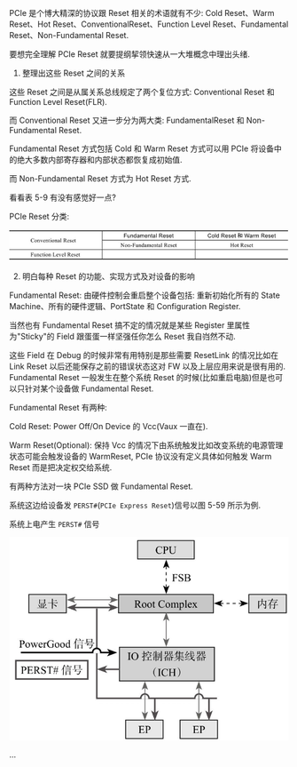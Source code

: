 
PCIe 是个博大精深的协议跟 Reset 相关的术语就有不少: Cold Reset、Warm Reset、Hot Reset、ConventionalReset、Function Level Reset、Fundamental Reset、Non-Fundamental Reset.

要想完全理解 PCIe Reset 就要提纲挈领快速从一大堆概念中理出头绪.

1. 整理出这些 Reset 之间的关系

这些 Reset 之间是从属关系总线规定了两个复位方式: Conventional Reset 和 Function Level Reset(FLR).

而 Conventional Reset 又进一步分为两大类: FundamentalReset 和 Non-Fundamental Reset.

Fundamental Reset 方式包括 Cold 和 Warm Reset 方式可以用 PCIe 将设备中的绝大多数内部寄存器和内部状态都恢复成初始值.

而 Non-Fundamental Reset 方式为 Hot Reset 方式.

看看表 5-9 有没有感觉好一点?

PCIe Reset 分类:

![2021-11-13-19-08-20.png](./images/2021-11-13-19-08-20.png)

2. 明白每种 Reset 的功能、实现方式及对设备的影响

Fundamental Reset: 由硬件控制会重启整个设备包括: 重新初始化所有的 State Machine、所有的硬件逻辑、PortState 和 Configuration Register.

当然也有 Fundamental Reset 搞不定的情况就是某些 Register 里属性为"Sticky"的 Field 跟蛋蛋一样坚强任你怎么 Reset 我自岿然不动.

这些 Field 在 Debug 的时候非常有用特别是那些需要 ResetLink 的情况比如在 Link Reset 以后还能保存之前的错误状态这对 FW 以及上层应用来说是很有用的. Fundamental Reset 一般发生在整个系统 Reset 的时候(比如重启电脑)但是也可以只针对某个设备做 Fundamental Reset.

Fundamental Reset 有两种:

Cold Reset: Power Off/On Device 的 Vcc(Vaux 一直在).

Warm Reset(Optional): 保持 Vcc 的情况下由系统触发比如改变系统的电源管理状态可能会触发设备的 WarmReset, PCIe 协议没有定义具体如何触发 Warm Reset 而是把决定权交给系统.

有两种方法对一块 PCIe SSD 做 Fundamental Reset.

系统这边给设备发 `PERST#`(`PCIe Express Reset`)信号以图 5-59 所示为例.

系统上电产生 `PERST#` 信号

![2021-11-13-19-10-25.png](./images/2021-11-13-19-10-25.png)

...